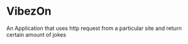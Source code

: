 # VibezOn
An Application that uses http request from a particular site and return certain amount of jokes
